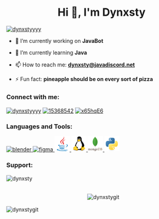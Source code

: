 <h1 align="center">Hi 👋, I'm Dynxsty</h1>
<p align="left"> <a href="https://twitter.com/dynxstyyyy" target="blank"><img src="https://img.shields.io/twitter/follow/dynxstyyyy?logo=twitter&style=for-the-badge" alt="dynxstyyyy" /></a> </p>

- 🔭 I’m currently working on **JavaBot**

- 🌱 I’m currently learning **Java**

- 📫 How to reach me: **dynxsty@javadiscord.net**

- ⚡ Fun fact: **pineapple should be on every sort of pizza**

<h3 align="left">Connect with me:</h3>
<p align="left">
<a href="https://twitter.com/dynxstyyyy" target="blank"><img align="center" src="https://cdn.jsdelivr.net/npm/simple-icons@3.0.1/icons/twitter.svg" alt="dynxstyyyy" height="30" width="40" /></a>
<a href="https://stackoverflow.com/users/15368542" target="blank"><img align="center" src="https://cdn.jsdelivr.net/npm/simple-icons@3.0.1/icons/stackoverflow.svg" alt="15368542" height="30" width="40" /></a>
<a href="https://discord.gg/x65hqE6" target="blank"><img align="center" src="https://cdn.jsdelivr.net/npm/simple-icons@3.0.1/icons/discord.svg" alt="x65hqE6" height="30" width="40" /></a>
</p>

<h3 align="left">Languages and Tools:</h3>
<p align="left"> <a href="https://www.blender.org/" target="_blank"> <img src="https://download.blender.org/branding/community/blender_community_badge_white.svg" alt="blender" width="40" height="40"/> </a> <a href="https://www.figma.com/" target="_blank"> <img src="https://www.vectorlogo.zone/logos/figma/figma-icon.svg" alt="figma" width="40" height="40"/> </a> <a href="https://www.java.com" target="_blank"> <img src="https://raw.githubusercontent.com/devicons/devicon/master/icons/java/java-original.svg" alt="java" width="40" height="40"/> </a> <a href="https://www.linux.org/" target="_blank"> <img src="https://raw.githubusercontent.com/devicons/devicon/master/icons/linux/linux-original.svg" alt="linux" width="40" height="40"/> </a> <a href="https://www.mongodb.com/" target="_blank"> <img src="https://raw.githubusercontent.com/devicons/devicon/master/icons/mongodb/mongodb-original-wordmark.svg" alt="mongodb" width="40" height="40"/> </a> <a href="https://www.python.org" target="_blank"> <img src="https://raw.githubusercontent.com/devicons/devicon/master/icons/python/python-original.svg" alt="python" width="40" height="40"/> </a> </p>

<h3 align="left">Support:</h3>
<p><a href="https://www.buymeacoffee.com/dynxsty"> <img align="left" src="https://cdn.buymeacoffee.com/buttons/v2/default-yellow.png" height="50" width="210" alt="dynxsty" /></a></p><br><br>

<p>&nbsp;<img align="center" src="https://github-readme-stats.vercel.app/api?username=dynxstygit&show_icons=true&theme=dark&locale=en" alt="dynxstygit" /></p>

<p><img align="center" src="https://github-readme-streak-stats.herokuapp.com/?user=dynxstygit&theme=dark" alt="dynxstygit" /></p>
